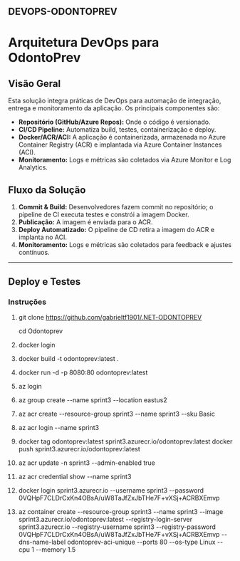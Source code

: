 ## DEVOPS-ODONTOPREV

# Arquitetura DevOps para OdontoPrev

## Visão Geral
Esta solução integra práticas de DevOps para automação de integração, entrega e monitoramento da aplicação. Os principais componentes são:
- **Repositório (GitHub/Azure Repos):** Onde o código é versionado.
- **CI/CD Pipeline:** Automatiza build, testes, containerização e deploy.
- **Docker/ACR/ACI:** A aplicação é containerizada, armazenada no Azure Container Registry (ACR) e implantada via Azure Container Instances (ACI).
- **Monitoramento:** Logs e métricas são coletados via Azure Monitor e Log Analytics.

## Fluxo da Solução
1. **Commit & Build:** Desenvolvedores fazem commit no repositório; o pipeline de CI executa testes e constrói a imagem Docker.
2. **Publicação:** A imagem é enviada para o ACR.
3. **Deploy Automatizado:** O pipeline de CD retira a imagem do ACR e implanta no ACI.
4. **Monitoramento:** Logs e métricas são coletados para feedback e ajustes contínuos.


-----------------------------------------------------------------------------------------------------------------------------------------------------------------------------------

## Deploy e Testes
### Instruções

1. git clone https://github.com/gabrieltf1901/.NET-ODONTOPREV

   cd Odontoprev

2. docker login 

3. docker build -t odontoprev:latest .

4. docker run -d -p 8080:80 odontoprev:latest

5. az login

6. az group create --name sprint3 --location eastus2

7. az acr create --resource-group sprint3 --name sprint3 --sku Basic

8. az acr login --name sprint3

9. docker tag odontoprev:latest sprint3.azurecr.io/odontoprev:latest
   docker push sprint3.azurecr.io/odontoprev:latest

10. az acr update -n sprint3 --admin-enabled true

11. az acr credential show --name sprint3

12. docker login sprint3.azurecr.io --username sprint3 --password 0VQHpF7CLDrCxKn4OBsA/uW8TaJfZxJbTHe7F+vXSj+ACRBXEmvp


13. az container create --resource-group sprint3 --name sprint3 --image sprint3.azurecr.io/odontoprev:latest --registry-login-server sprint3.azurecr.io --registry-username sprint3 --registry-password 0VQHpF7CLDrCxKn4OBsA/uW8TaJfZxJbTHe7F+vXSj+ACRBXEmvp --dns-name-label odontoprev-aci-unique --ports 80 --os-type Linux --cpu 1 --memory 1.5




